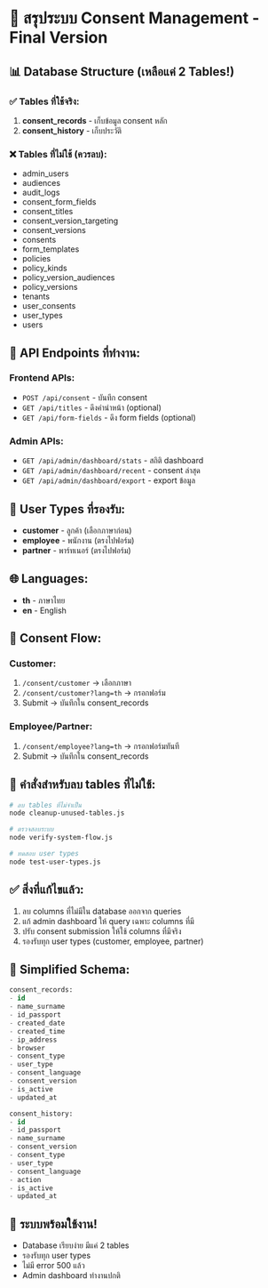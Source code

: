 # 🎯 สรุประบบ Consent Management - Final Version

## 📊 Database Structure (เหลือแค่ 2 Tables!)

### ✅ Tables ที่ใช้จริง:
1. **consent_records** - เก็บข้อมูล consent หลัก
2. **consent_history** - เก็บประวัติ

### ❌ Tables ที่ไม่ใช้ (ควรลบ):
- admin_users
- audiences  
- audit_logs
- consent_form_fields
- consent_titles
- consent_version_targeting
- consent_versions
- consents
- form_templates
- policies
- policy_kinds
- policy_version_audiences
- policy_versions
- tenants
- user_consents
- user_types
- users

## 🔧 API Endpoints ที่ทำงาน:

### Frontend APIs:
- `POST /api/consent` - บันทึก consent
- `GET /api/titles` - ดึงคำนำหน้า (optional)
- `GET /api/form-fields` - ดึง form fields (optional)

### Admin APIs:
- `GET /api/admin/dashboard/stats` - สถิติ dashboard
- `GET /api/admin/dashboard/recent` - consent ล่าสุด
- `GET /api/admin/dashboard/export` - export ข้อมูล

## 👥 User Types ที่รองรับ:
- **customer** - ลูกค้า (เลือกภาษาก่อน)
- **employee** - พนักงาน (ตรงไปฟอร์ม)
- **partner** - พาร์ทเนอร์ (ตรงไปฟอร์ม)

## 🌐 Languages:
- **th** - ภาษาไทย
- **en** - English

## 📝 Consent Flow:

### Customer:
1. `/consent/customer` → เลือกภาษา
2. `/consent/customer?lang=th` → กรอกฟอร์ม
3. Submit → บันทึกใน consent_records

### Employee/Partner:
1. `/consent/employee?lang=th` → กรอกฟอร์มทันที
2. Submit → บันทึกใน consent_records

## 🚀 คำสั่งสำหรับลบ tables ที่ไม่ใช้:

```bash
# ลบ tables ที่ไม่จำเป็น
node cleanup-unused-tables.js

# ตรวจสอบระบบ
node verify-system-flow.js

# ทดสอบ user types
node test-user-types.js
```

## ✅ สิ่งที่แก้ไขแล้ว:
1. ลบ columns ที่ไม่มีใน database ออกจาก queries
2. แก้ admin dashboard ให้ query เฉพาะ columns ที่มี
3. ปรับ consent submission ให้ใช้ columns ที่มีจริง
4. รองรับทุก user types (customer, employee, partner)

## 💾 Simplified Schema:

```sql
consent_records:
- id
- name_surname
- id_passport  
- created_date
- created_time
- ip_address
- browser
- consent_type
- user_type
- consent_language
- consent_version
- is_active
- updated_at

consent_history:
- id
- id_passport
- name_surname
- consent_version
- consent_type
- user_type
- consent_language
- action
- is_active
- updated_at
```

## 🎉 ระบบพร้อมใช้งาน!
- Database เรียบง่าย มีแค่ 2 tables
- รองรับทุก user types
- ไม่มี error 500 แล้ว
- Admin dashboard ทำงานปกติ
